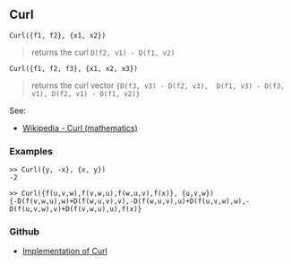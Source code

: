 ## Curl

```
Curl({f1, f2}, {x1, x2})
```
> returns the curl `D(f2, v1) - D(f1, v2)`

```
Curl({f1, f2, f3}, {x1, x2, x3})
```

> returns the curl vector `{D(f3, v3) - D(f2, v3),  D(f1, v3) - D(f3, v1), D(f2, v1) - D(f1, v2)}`
 

See:  
* [Wikipedia - Curl (mathematics)](http://en.wikipedia.org/wiki/Curl_%28mathematics%29)

### Examples

```
>> Curl({y, -x}, {x, y})
-2

>> Curl({f(u,v,w),f(v,w,u),f(w,u,v),f(x)}, {u,v,w})
{-D(f(v,w,u),w)+D(f(w,u,v),v),-D(f(w,u,v),u)+D(f(u,v,w),w),-D(f(u,v,w),v)+D(f(v,w,u),u),f(x)}
```


### Github

* [Implementation of Curl](https://github.com/axkr/symja_android_library/blob/master/symja_android_library/matheclipse-core/src/main/java/org/matheclipse/core/builtin/VectorAnalysisFunctions.java#L57) 
